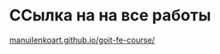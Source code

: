 # ССылка на на все работы

[manuilenkoart.github.io/goit-fe-course/](https://manuilenkoart.github.io/goit-fe-course/)
